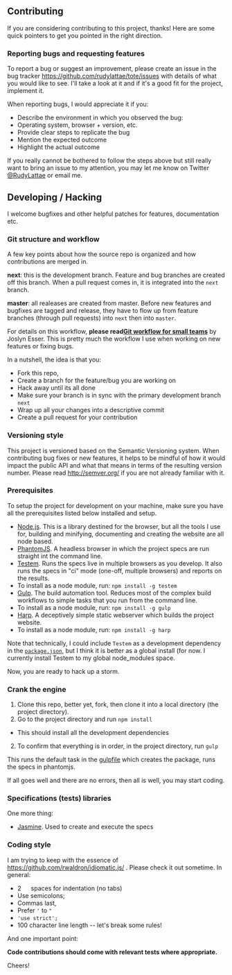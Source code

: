 ## Contributing

If you are considering contributing to this project, thanks! Here are some quick pointers to get you
pointed in the right direction. 

### Reporting bugs and requesting features

To report a bug or suggest an improvement, please create an issue in the bug tracker
https://github.com/rudylattae/tote/issues with details of what you would like to see.
I'll take a look at it and if it's a good fit for the project, implement it.

When reporting bugs, I would appreciate it if you:

- Describe the environment in which you observed the bug:
 - Operating system, browser + version, etc.
- Provide clear steps to replicate the bug
- Mention the expected outcome
- Highlight the actual outcome

If you really cannot be bothered to follow the steps above but still really want to bring an
issue to my attention, you may let me know on Twitter [@RudyLattae](http://twitter.com/RudyLattae)
or email me.


## Developing / Hacking

I welcome bugfixes and other helpful patches for features, documentation etc. 

### Git structure and workflow

A few key points about how the source repo is organized and how contributions are merged in.

**next**: this is the development branch. Feature and bug branches are created off this branch. When
a pull request comes in, it is integrated into the `next` branch.

**master**: all realeases are created from master. Before new features and bugfixes are tagged and release,
they have to flow up from feature branches (through pull requests) into `next` then into `master`.

For details on this workflow, **please read[Git workflow for small teams](http://www.joslynesser.com/blog/archives/2010/09/06/git-workflow-for-small-teams/)** by Joslyn Esser. This is pretty much the workflow I use when working on new
features or fixing bugs.

In a nutshell, the idea is that you:

- Fork this repo,
- Create a branch for the feature/bug you are working on
 - Hack away until its all done
- Make sure your branch is in sync with the primary development branch `next`
- Wrap up all your changes into a descriptive commit
- Create a pull request for your contribution


### Versioning style

This project is versioned based on the Semantic Versioning system. When contributing
bug fixes or new features, it helps to be mindful of how it would impact the public API and what 
that means in terms of the resulting version number. Please read http://semver.org/ if you are not
already familiar with it.

### Prerequisites

To setup the project for development on your machine, make sure you have all the prerequisites
listed below installed and setup.

- [Node.js][nodejs]. This is a library destined for the browser, but all the tools I use for,
building and minifying, documenting and creating the website are all node based. 
- [PhantomJS][phantomjs]. A headless browser in which the project specs are run straight int the
command line.
- [Testem][testem]. Runs the specs live in multiple browsers as you develop.
It also runs the specs in "ci" mode (one-off, multiple browsers) and reports on the results.
 - To install as a node module, run: `npm install -g testem`
- [Gulp][gulpjs]. The build automation tool. Reduces most of the complex build workflows
to simple tasks that you run from the command line.
 - To install as a node module, run: `npm install -g gulp`
- [Harp][harpjs]. A deceptively simple static webserver which builds the project website.
 - To install as a node module, run: `npm install -g harp`

Note that technically, I could include `Testem` as a development dependency in the
[`package.json`][package.json], but I think it is better as a global install (for now. I currently
install Testem to my global node_modules space. 

Now, you are ready to hack up a storm.

### Crank the engine

1. Clone this repo, better yet, fork, then clone it into a local directory (the project directory).
1. Go to the project directory and run `npm install`
 - This should install all the development dependencies
2. To confirm that everything is in order, in the project directory, run `gulp`

This runs the default task in the [gulpfile][gulpfile.js] which creates the package, runs the 
specs in phantomjs.

If all goes well and there are no errors, then all is well, you may start coding.

### Specifications (tests) libraries

One more thing:

- [Jasmine][jasmine]. Used to create and execute the specs

### Coding style

I am trying to keep with the essence of https://github.com/rwaldron/idiomatic.js/ .
Please check it out sometime. In general:

- 2 `  ` spaces for indentation (no tabs)
- Use semicolons;
- Commas last,
- Prefer `'` to `"`
- `'use strict';`
- 100 character line length -- let's break some rules!

And one important point:

**Code contributions should come with relevant tests where appropriate.**

Cheers!


[nodejs]: http://nodejs.org/
[phantomjs]: http://phantomjs.org/
[testem]: https://github.com/airportyh/testem
[jasmine]: http://jasmine.github.io/2.0/introduction.html
[gulpjs]: http://gulpjs.com/
[harpjs]: http://harpjs.com/
[package.json]: /package.json
[gulpfile.js]: /gulpfile.js

